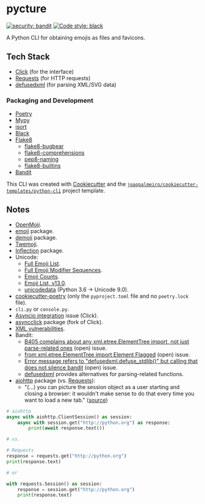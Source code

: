 # pycture

[![security: bandit](https://img.shields.io/badge/security-bandit-yellow.svg)](https://github.com/PyCQA/bandit)
[![Code style: black](https://img.shields.io/badge/code%20style-black-000000.svg)](https://github.com/psf/black)

A Python CLI for obtaining emojis as files and favicons.

## Tech Stack

- [Click](https://click.palletsprojects.com/) (for the interface)
- [Requests](https://github.com/psf/requests) (for HTTP requests)
- [defusedxml](https://github.com/tiran/defusedxml) (for parsing XML/SVG data)

### Packaging and Development

- [Poetry](https://python-poetry.org/)
- [Mypy](http://mypy-lang.org/)
- [isort](https://pycqa.github.io/isort/)
- [Black](https://github.com/psf/black)
- [Flake8](https://flake8.pycqa.org/)
  - [flake8-bugbear](https://github.com/PyCQA/flake8-bugbear)
  - [flake8-comprehensions](https://github.com/adamchainz/flake8-comprehensions)
  - [pep8-naming](https://github.com/PyCQA/pep8-naming)
  - [flake8-builtins](https://github.com/gforcada/flake8-builtins)
- [Bandit](https://bandit.readthedocs.io/)

This CLI was created with [Cookiecutter](https://github.com/audreyr/cookiecutter) and the [`joaopalmeiro/cookiecutter-templates/python-cli`](https://github.com/joaopalmeiro/cookiecutter-templates) project template.

## Notes

- [OpenMoji](https://openmoji.org/).
- [emoji](https://github.com/carpedm20/emoji) package.
- [demoji](https://github.com/bsolomon1124/demoji) package.
- [Twemoji](https://github.com/twitter/twemoji).
- [Inflection](https://inflection.readthedocs.io/en/latest/) package.
- Unicode:
  - [Full Emoji List](https://unicode.org/emoji/charts/full-emoji-list.html).
  - [Full Emoji Modifier Sequences](http://www.unicode.org/emoji/charts/full-emoji-modifiers.html).
  - [Emoji Counts](http://www.unicode.org/emoji/charts/emoji-counts.html).
  - [Emoji List, v13.0](https://unicode.org/emoji/charts-13.0/emoji-list.html).
  - [unicodedata](https://docs.python.org/3.6/library/unicodedata.html) (Python 3.6 -> Unicode 9.0).
- [cookiecutter-poetry](https://github.com/johanvergeer/cookiecutter-poetry) (only the `pyproject.toml` file and no `poetry.lock` file).
- `cli.py` or `console.py`.
- [Asyncio integration](https://github.com/pallets/click/issues/85) issue (Click).
- [asyncclick](https://github.com/python-trio/asyncclick) package (fork of Click).
- [XML vulnerabilities](https://docs.python.org/3/library/xml.html#xml-vulnerabilities).
- Bandit:
  - [B405 complains about any xml.etree.ElementTree import, not just parse-related ones](https://github.com/PyCQA/bandit/issues/709) (open) issue.
  - [from xml.etree.ElementTree import Element Flagged](https://github.com/PyCQA/bandit/issues/602) (open) issue.
  - [Error message refers to "defusedxml.defuse_stdlib()" but calling that does not silence bandit](https://github.com/PyCQA/bandit/issues/708) (open) issue.
  - [defusedxml](https://github.com/tiran/defusedxml) provides alternatives for parsing-related functions.
- [aiohttp](https://github.com/aio-libs/aiohttp) package (vs. [Requests](https://github.com/psf/requests)):
  - "(...) you can picture the session object as a user starting and closing a browser: it wouldn't make sense to do that every time you want to load a new tab." ([source](https://docs.aiohttp.org/en/stable/http_request_lifecycle.html))

```python
# aiohttp
async with aiohttp.ClientSession() as session:
    async with session.get("http://python.org") as response:
        print(await response.text())

# vs.

# Requests
response = requests.get("http://python.org")
print(response.text)

# or

with requests.Session() as session:
    response = session.get("http://python.org")
    print(response.text)
```
